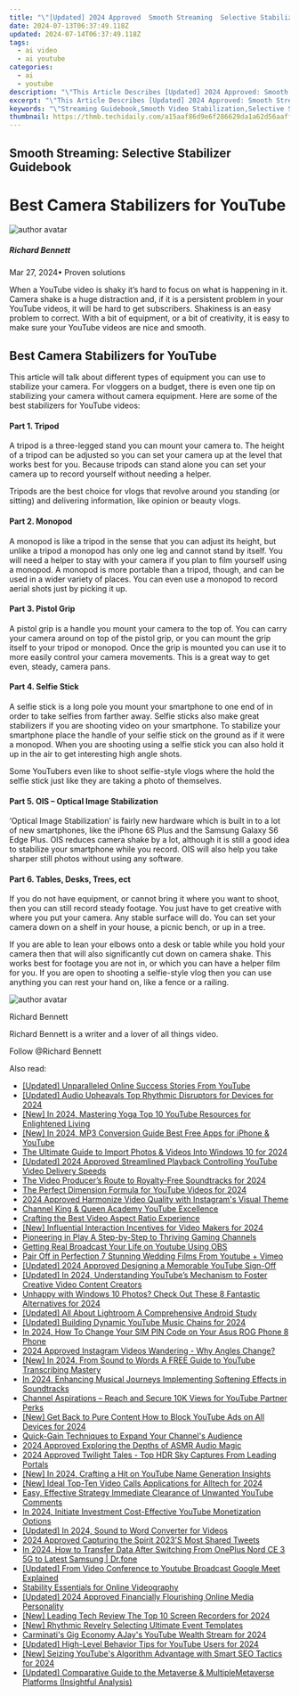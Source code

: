 ```yaml
---
title: "\"[Updated] 2024 Approved  Smooth Streaming  Selective Stabilizer Guidebook\""
date: 2024-07-13T06:37:49.118Z
updated: 2024-07-14T06:37:49.118Z
tags:
  - ai video
  - ai youtube
categories:
  - ai
  - youtube
description: "\"This Article Describes [Updated] 2024 Approved: Smooth Streaming: Selective Stabilizer Guidebook\""
excerpt: "\"This Article Describes [Updated] 2024 Approved: Smooth Streaming: Selective Stabilizer Guidebook\""
keywords: "\"Streaming Guidebook,Smooth Video Stabilization,Selective Stabilizer Use,Optimal Video Quality,Clear Video Enhancement,Advanced Video Techniques,High-Quality Content Creation\""
thumbnail: https://thmb.techidaily.com/a15aaf86d9e6f286629da1a62d56aaff3df86baa99afaf09eec0439a28bfe3f5.jpg
---
```


## Smooth Streaming: Selective Stabilizer Guidebook

# Best Camera Stabilizers for YouTube

![author avatar](https://images.wondershare.com/filmora/article-images/richard-bennett.jpg)

##### Richard Bennett

 Mar 27, 2024• Proven solutions

 When a YouTube video is shaky it’s hard to focus on what is happening in it. Camera shake is a huge distraction and, if it is a persistent problem in your YouTube videos, it will be hard to get subscribers. Shakiness is an easy problem to correct. With a bit of equipment, or a bit of creativity, it is easy to make sure your YouTube videos are nice and smooth.

## Best Camera Stabilizers for YouTube

 This article will talk about different types of equipment you can use to stabilize your camera. For vloggers on a budget, there is even one tip on stabilizing your camera without camera equipment. Here are some of the best stabilizers for YouTube videos:

#### Part 1\. Tripod

 A tripod is a three-legged stand you can mount your camera to. The height of a tripod can be adjusted so you can set your camera up at the level that works best for you. Because tripods can stand alone you can set your camera up to record yourself without needing a helper.

 Tripods are the best choice for vlogs that revolve around you standing (or sitting) and delivering information, like opinion or beauty vlogs.

#### Part 2\. Monopod

 A monopod is like a tripod in the sense that you can adjust its height, but unlike a tripod a monopod has only one leg and cannot stand by itself. You will need a helper to stay with your camera if you plan to film yourself using a monopod. A monopod is more portable than a tripod, though, and can be used in a wider variety of places. You can even use a monopod to record aerial shots just by picking it up.

#### Part 3\. Pistol Grip

 A pistol grip is a handle you mount your camera to the top of. You can carry your camera around on top of the pistol grip, or you can mount the grip itself to your tripod or monopod. Once the grip is mounted you can use it to more easily control your camera movements. This is a great way to get even, steady, camera pans.

#### Part 4\. Selfie Stick

 A selfie stick is a long pole you mount your smartphone to one end of in order to take selfies from farther away. Selfie sticks also make great stabilizers if you are shooting video on your smartphone. To stabilize your smartphone place the handle of your selfie stick on the ground as if it were a monopod. When you are shooting using a selfie stick you can also hold it up in the air to get interesting high angle shots.

 Some YouTubers even like to shoot selfie-style vlogs where the hold the selfie stick just like they are taking a photo of themselves.

#### Part 5\. OIS – Optical Image Stabilization

 ‘Optical Image Stabilization’ is fairly new hardware which is built in to a lot of new smartphones, like the iPhone 6S Plus and the Samsung Galaxy S6 Edge Plus. OIS reduces camera shake by a lot, although it is still a good idea to stabilize your smartphone while you record. OIS will also help you take sharper still photos without using any software.

#### Part 6\. Tables, Desks, Trees, ect

 If you do not have equipment, or cannot bring it where you want to shoot, then you can still record steady footage. You just have to get creative with where you put your camera. Any stable surface will do. You can set your camera down on a shelf in your house, a picnic bench, or up in a tree.

 If you are able to lean your elbows onto a desk or table while you hold your camera then that will also significantly cut down on camera shake. This works best for footage you are not in, or which you can have a helper film for you. If you are open to shooting a selfie-style vlog then you can use anything you can rest your hand on, like a fence or a railing.

![author avatar](https://images.wondershare.com/filmora/article-images/richard-bennett.jpg)

Richard Bennett

Richard Bennett is a writer and a lover of all things video.

Follow @Richard Bennett


<ins class="adsbygoogle"
     style="display:block"
     data-ad-format="autorelaxed"
     data-ad-client="ca-pub-7571918770474297"
     data-ad-slot="1223367746"></ins>



<ins class="adsbygoogle"
     style="display:block"
     data-ad-client="ca-pub-7571918770474297"
     data-ad-slot="8358498916"
     data-ad-format="auto"
     data-full-width-responsive="true"></ins>



<span class="atpl-alsoreadstyle">Also read:</span>
<div><ul>
<li><a href="https://youtube-docs.techidaily.com/ed-unparalleled-online-success-stories-from-youtube/"><u>[Updated] Unparalleled Online Success Stories From YouTube</u></a></li>
<li><a href="https://youtube-docs.techidaily.com/ed-audio-upheavals-top-rhythmic-disruptors-for-devices-for-2024/"><u>[Updated] Audio Upheavals  Top Rhythmic Disruptors for Devices for 2024</u></a></li>
<li><a href="https://youtube-docs.techidaily.com/n-2024-mastering-yoga-top-10-youtube-resources-for-enlightened-living/"><u>[New] In 2024, Mastering Yoga  Top 10 YouTube Resources for Enlightened Living</u></a></li>
<li><a href="https://youtube-docs.techidaily.com/n-2024-mp3-conversion-guide-best-free-apps-for-iphone-and-youtube/"><u>[New] In 2024, MP3 Conversion Guide  Best Free Apps for iPhone & YouTube</u></a></li>
<li><a href="https://vp-tips.techidaily.com/the-ultimate-guide-to-import-photos-and-videos-into-windows-10-for-2024/"><u>The Ultimate Guide to Import  Photos & Videos Into Windows 10 for 2024</u></a></li>
<li><a href="https://youtube-docs.techidaily.com/ed-2024-approved-streamlined-playback-controlling-youtube-video-delivery-speeds/"><u>[Updated] 2024 Approved  Streamlined Playback  Controlling YouTube Video Delivery Speeds</u></a></li>
<li><a href="https://youtube-docs.techidaily.com/ideo-producers-route-to-royalty-free-soundtracks-for-2024/"><u>The Video Producer’s Route to Royalty-Free Soundtracks for 2024</u></a></li>
<li><a href="https://youtube-docs.techidaily.com/erfect-dimension-formula-for-youtube-videos-for-2024/"><u>The Perfect Dimension Formula for YouTube Videos for 2024</u></a></li>
<li><a href="https://instagram-video-files.techidaily.com/2024-approved-harmonize-video-quality-with-instagrams-visual-theme/"><u>2024 Approved  Harmonize Video Quality with Instagram's Visual Theme</u></a></li>
<li><a href="https://youtube-docs.techidaily.com/el-king-and-queen-academy-youtube-excellence/"><u>Channel King & Queen Academy  YouTube Excellence</u></a></li>
<li><a href="https://extra-lessons.techidaily.com/crafting-the-best-video-aspect-ratio-experience/"><u>Crafting the Best Video Aspect Ratio Experience</u></a></li>
<li><a href="https://youtube-docs.techidaily.com/nfluential-interaction-incentives-for-video-makers-for-2024/"><u>[New] Influential Interaction Incentives for Video Makers for 2024</u></a></li>
<li><a href="https://youtube-docs.techidaily.com/ering-in-play-a-step-by-step-to-thriving-gaming-channels/"><u>Pioneering in Play  A Step-by-Step to Thriving Gaming Channels</u></a></li>
<li><a href="https://youtube-docs.techidaily.com/ng-real-broadcast-your-life-on-youtube-using-obs/"><u>Getting Real  Broadcast Your Life on Youtube Using OBS</u></a></li>
<li><a href="https://youtube-clips.techidaily.com/pair-off-in-perfection-7-stunning-wedding-films-from-youtube-plus-vimeo/"><u>Pair Off in Perfection  7 Stunning Wedding Films From Youtube + Vimeo</u></a></li>
<li><a href="https://youtube-docs.techidaily.com/ed-2024-approved-designing-a-memorable-youtube-sign-off/"><u>[Updated] 2024 Approved  Designing a Memorable YouTube Sign-Off</u></a></li>
<li><a href="https://youtube-docs.techidaily.com/ed-in-2024-understanding-youtubes-mechanism-to-foster-creative-video-content-creators/"><u>[Updated] In 2024, Understanding YouTube’s Mechanism to Foster Creative Video Content Creators</u></a></li>
<li><a href="https://smart-video-creator.techidaily.com/unhappy-with-windows-10-photos-check-out-these-8-fantastic-alternatives-for-2024/"><u>Unhappy with Windows 10 Photos? Check Out These 8 Fantastic Alternatives for 2024</u></a></li>
<li><a href="https://extra-resources.techidaily.com/updated-all-about-lightroom-a-comprehensive-android-study/"><u>[Updated] All About Lightroom  A Comprehensive Android Study</u></a></li>
<li><a href="https://youtube-docs.techidaily.com/ed-building-dynamic-youtube-music-chains-for-2024/"><u>[Updated] Building Dynamic YouTube Music Chains for 2024</u></a></li>
<li><a href="https://sim-unlock.techidaily.com/in-2024-how-to-change-your-sim-pin-code-on-your-asus-rog-phone-8-phone-by-drfone-android/"><u>In 2024, How To Change Your SIM PIN Code on Your Asus ROG Phone 8 Phone</u></a></li>
<li><a href="https://extra-approaches.techidaily.com/2024-approved-instagram-videos-wandering-why-angles-change/"><u>2024 Approved  Instagram  Videos Wandering - Why Angles Change?</u></a></li>
<li><a href="https://youtube-docs.techidaily.com/n-2024-from-sound-to-words-a-free-guide-to-youtube-transcribing-mastery/"><u>[New] In 2024, From Sound to Words  A FREE Guide to YouTube Transcribing Mastery</u></a></li>
<li><a href="https://sound-optimizing.techidaily.com/in-2024-enhancing-musical-journeys-implementing-softening-effects-in-soundtracks/"><u>In 2024, Enhancing Musical Journeys Implementing Softening Effects in Soundtracks</u></a></li>
<li><a href="https://youtube-docs.techidaily.com/el-aspirations-reach-and-secure-10k-views-for-youtube-partner-perks/"><u>Channel Aspirations – Reach and Secure 10K Views for YouTube Partner Perks</u></a></li>
<li><a href="https://eaxpv-info.techidaily.com/new-get-back-to-pure-content-how-to-block-youtube-ads-on-all-devices-for-2024/"><u>[New] Get Back to Pure Content  How to Block YouTube Ads on All Devices for 2024</u></a></li>
<li><a href="https://youtube-video-recordings.techidaily.com/quick-gain-techniques-to-expand-your-channels-audience/"><u>Quick-Gain Techniques to Expand Your Channel's Audience</u></a></li>
<li><a href="https://youtube-stream.techidaily.com/2024-approved-exploring-the-depths-of-asmr-audio-magic/"><u>2024 Approved  Exploring the Depths of ASMR Audio Magic</u></a></li>
<li><a href="https://some-tips.techidaily.com/2024-approved-twilight-tales-top-hdr-sky-captures-from-leading-portals/"><u>2024 Approved  Twilight Tales - Top HDR Sky Captures From Leading Portals</u></a></li>
<li><a href="https://youtube-docs.techidaily.com/n-2024-crafting-a-hit-on-youtube-name-generation-insights/"><u>[New] In 2024, Crafting a Hit on YouTube  Name Generation Insights</u></a></li>
<li><a href="https://screen-video-capture.techidaily.com/new-ideal-top-ten-video-calls-applications-for-alltech-for-2024/"><u>[New] Ideal Top-Ten Video Calls Applications for Alltech for 2024</u></a></li>
<li><a href="https://youtube-docs.techidaily.com/effective-strategy-immediate-clearance-of-unwanted-youtube-comments/"><u>Easy, Effective Strategy  Immediate Clearance of Unwanted YouTube Comments</u></a></li>
<li><a href="https://youtube-stream.techidaily.com/in-2024-initiate-investment-cost-effective-youtube-monetization-options/"><u>In 2024, Initiate Investment  Cost-Effective YouTube Monetization Options</u></a></li>
<li><a href="https://youtube-docs.techidaily.com/ed-in-2024-sound-to-word-converter-for-videos/"><u>[Updated] In 2024, Sound to Word Converter for Videos</u></a></li>
<li><a href="https://twitter-videos.techidaily.com/2024-approved-capturing-the-spirit-2023s-most-shared-tweets/"><u>2024 Approved  Capturing the Spirit  2023'S Most Shared Tweets</u></a></li>
<li><a href="https://android-transfer.techidaily.com/in-2024-how-to-transfer-data-after-switching-from-oneplus-nord-ce-3-5g-to-latest-samsung-drfone-by-drfone-transfer-from-android-transfer-from-android/"><u>In 2024, How to Transfer Data After Switching From OnePlus Nord CE 3 5G to Latest Samsung | Dr.fone</u></a></li>
<li><a href="https://youtube-docs.techidaily.com/ed-from-video-conference-to-youtube-broadcast-google-meet-explained/"><u>[Updated] From Video Conference to Youtube Broadcast  Google Meet Explained</u></a></li>
<li><a href="https://youtube-docs.techidaily.com/lity-essentials-for-online-videography/"><u>Stability Essentials for Online Videography</u></a></li>
<li><a href="https://youtube-docs.techidaily.com/ed-2024-approved-financially-flourishing-online-media-personality/"><u>[Updated] 2024 Approved  Financially Flourishing Online Media Personality</u></a></li>
<li><a href="https://youtube-docs.techidaily.com/eading-tech-review-the-top-10-screen-recorders-for-2024/"><u>[New] Leading Tech Review  The Top 10 Screen Recorders for 2024</u></a></li>
<li><a href="https://youtube-docs.techidaily.com/hythmic-revelry-selecting-ultimate-event-templates/"><u>[New] Rhythmic Revelry  Selecting Ultimate Event Templates</u></a></li>
<li><a href="https://youtube-docs.techidaily.com/natis-gig-economy-ajays-youtube-wealth-stream-for-2024/"><u>Carminati's Gig Economy  AJay's YouTube Wealth Stream for 2024</u></a></li>
<li><a href="https://youtube-docs.techidaily.com/ed-high-level-behavior-tips-for-youtube-users-for-2024/"><u>[Updated] High-Level Behavior Tips for YouTube Users for 2024</u></a></li>
<li><a href="https://youtube-docs.techidaily.com/eizing-youtubes-algorithm-advantage-with-smart-seo-tactics-for-2024/"><u>[New] Seizing YouTube's Algorithm Advantage with Smart SEO Tactics for 2024</u></a></li>
<li><a href="https://extra-lessons.techidaily.com/updated-comparative-guide-to-the-metaverse-and-multiplemetaverse-platforms-insightful-analysis/"><u>[Updated] Comparative Guide to the Metaverse & MultipleMetaverse Platforms (Insightful Analysis)</u></a></li>
</ul></div>
